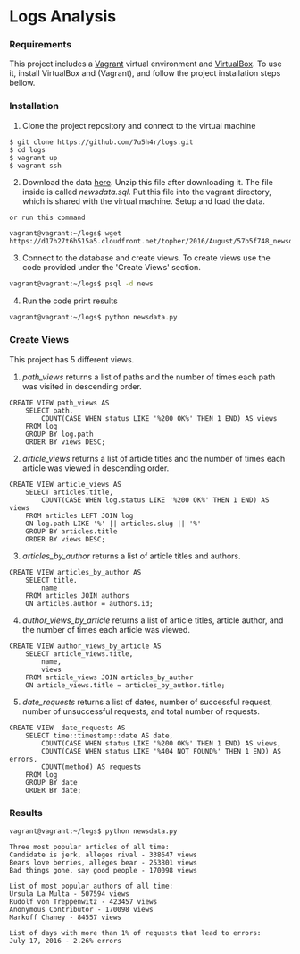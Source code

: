 # Logs Analysis

### Requirements

This project includes a [Vagrant](https://www.vagrantup.com/) virtual environment and [VirtualBox](https://www.virtualbox.org/). To use it, install VirtualBox and (Vagrant), and follow the project installation steps bellow.

### Installation

1. Clone the project repository and connect to the virtual machine
```
$ git clone https://github.com/7u5h4r/logs.git
$ cd logs
$ vagrant up
$ vagrant ssh

```
2. Download the data [here](https://d17h27t6h515a5.cloudfront.net/topher/2016/August/57b5f748_newsdata/newsdata.zip). Unzip this file after downloading it. The file inside is called *newsdata.sql*. Put this file into the vagrant directory, which is shared with the virtual machine. Setup and load the data.
```
or run this command 

vagrant@vagrant:~/logs$ wget https://d17h27t6h515a5.cloudfront.net/topher/2016/August/57b5f748_newsdata/newsdata.zip

```
3. Connect to the database and create views. To create views use the code provided under the 'Create Views' section.
```sh
vagrant@vagrant:~/logs$ psql -d news
```
4. Run the code print results
```sh
vagrant@vagrant:~/logs$ python newsdata.py
```

### Create Views
This project has 5 different views.

1. *path_views* returns a list of paths and the number of times each path was visited in descending order.
```
CREATE VIEW path_views AS
	SELECT path,
		COUNT(CASE WHEN status LIKE '%200 OK%' THEN 1 END) AS views
	FROM log
	GROUP BY log.path
	ORDER BY views DESC;
```
2. *article_views* returns a list of article titles and the number of times each article was viewed in descending order.
```
CREATE VIEW article_views AS
	SELECT articles.title,
		COUNT(CASE WHEN log.status LIKE '%200 OK%' THEN 1 END) AS views
	FROM articles LEFT JOIN log
	ON log.path LIKE '%' || articles.slug || '%'
	GROUP BY articles.title
	ORDER BY views DESC;
```

3. *articles_by_author* returns a list of article titles and authors.
```
CREATE VIEW articles_by_author AS
	SELECT title,
		name
	FROM articles JOIN authors
	ON articles.author = authors.id;
```

4. *author_views_by_article* returns a list of article titles, article author, and the number of times each article was viewed.
```
CREATE VIEW author_views_by_article AS
	SELECT article_views.title,
		name,
		views
	FROM article_views JOIN articles_by_author
	ON article_views.title = articles_by_author.title;
```

5.  *date_requests* returns a list of dates, number of successful request, number of unsuccessful requests, and total number of requests.
```
CREATE VIEW  date_requests AS
	SELECT time::timestamp::date AS date,
		COUNT(CASE WHEN status LIKE '%200 OK%' THEN 1 END) AS views,
		COUNT(CASE WHEN status LIKE '%404 NOT FOUND%' THEN 1 END) AS errors,
		COUNT(method) AS requests
	FROM log
	GROUP BY date
	ORDER BY date;

```
### Results
```
vagrant@vagrant:~/logs$ python newsdata.py

Three most popular articles of all time:
Candidate is jerk, alleges rival - 338647 views
Bears love berries, alleges bear - 253801 views
Bad things gone, say good people - 170098 views

List of most popular authors of all time:
Ursula La Multa - 507594 views
Rudolf von Treppenwitz - 423457 views
Anonymous Contributor - 170098 views
Markoff Chaney - 84557 views

List of days with more than 1% of requests that lead to errors:
July 17, 2016 - 2.26% errors

```